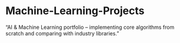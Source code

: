 # Machine-Learning-Projects
“AI &amp; Machine Learning portfolio – implementing core algorithms from scratch and comparing with industry libraries.”
